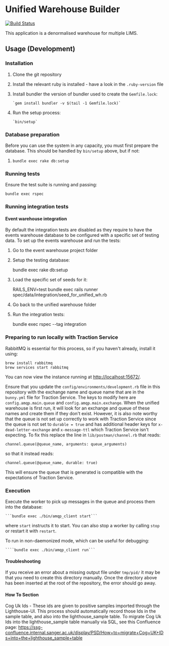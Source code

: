 # Unified Warehouse Builder

[![Build Status](https://travis-ci.org/sanger/unified_warehouse.svg?branch=develop)](https://travis-ci.org/sanger/unified_warehouse)

This application is a denormalised warehouse for multiple LIMS.

## Usage (Development)

### Installation

1. Clone the git repository
1. Install the relevant ruby is installed - have a look in the `.ruby-version` file
1. Install bundler the version of bundler used to create the `Gemfile.lock`:

       `gem install bundler -v $(tail -1 Gemfile.lock)`

1. Run the setup process:

       `bin/setup`

### Database preparation

Before you can use the system in any capacity, you must first prepare the database.
This should be handled by `bin/setup` above, but if not:

1. `bundle exec rake db:setup`

### Running tests

Ensure the test suite is running and passing:

    bundle exec rspec

### Running integration tests

#### Event warehouse integration

By default the integration tests are disabled as they require to have the events warehouse
database to be configured with a specific set of testing data. To set up the events warehouse
and run the tests:

1. Go to the event warehouse project folder

1. Setup the testing database:
   
   bundle exec rake db:setup

1. Load the specific set of seeds for it:

   RAILS_ENV=test bundle exec rails runner spec/data/integration/seed_for_unified_wh.rb

1. Go back to the unified warehouse folder

1. Run the integration tests:

   bundle exec rspec --tag integration

### Preparing to run locally with Traction Service

RabbitMQ is essential for this process, so if you haven't already, install it using:

    brew install rabbitmq
    brew services start rabbitmq

You can now view the instance running at [http://localhost:15672/](http://localhost:15672/).

Ensure that you update the `config/environments/development.rb` file in this repository with the exchange name and queue name that are in the `bunny.yml` file for Traction Service.
The keys to modify here are `config.amqp.main.queue` and `config.amqp.main.exchange`.
When the unified warehouse is first run, it will look for an exchange and queue of these names and create them if they don't exist.
However, it is also note worthy that the queue is not set up correctly to work with Traction Service since the queue is not set to `durable = true` and has additional header keys for `x-dead-letter-exchange` and `x-message-ttl` which Traction Service isn't expecting.
To fix this replace the line in `lib/postman/channel.rb` that reads:

    channel.queue(@queue_name, arguments: queue_arguments)

so that it instead reads:

    channel.queue(@queue_name, durable: true)

This will ensure the queue that is generated is compatible with the expectations of Traction Service.

### Execution

Execute the worker to pick up messages in the queue and process them into the
database:

    ```bundle exec ./bin/amqp_client start```

where `start` instructs it to start. You can also stop a worker by calling `stop`
or restart it with `restart`.

To run in non-daemonized mode, which can be useful for debugging:

    ````bundle exec ./bin/amqp_client run```

#### Troubleshooting

If you receive an error about a missing output file under `tmp/pid/` it may be that you need to create this directory manually.
Once the directory above has been inserted at the root of the repository, the error should go away.

#### How To Section

Cog Uk Ids - These ids are given to positive samples imported through the Lighthouse-UI. This process should automatically record those Ids in the sample table, and also into the lighthouse_sample table.
To migrate Cog Uk Ids into the lighthouse_sample table manually via SQL, see this Confluence page:
https://ssg-confluence.internal.sanger.ac.uk/display/PSD/How+to+migrate+Cog+UK+IDs+into+the+lighthouse_sample+table
